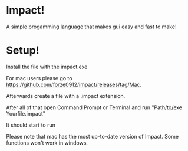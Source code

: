 # Impact!

A simple progamming language that makes gui easy and fast to make!

# Setup!

Install the file with the impact.exe

For mac users please go to https://github.com/forze0912/impact/releases/tag/Mac.

Afterwards create a file with a .impact extension.

After all of that open Command Prompt or Terminal and run "Path/to/exe Yourfile.impact"

It should start to run

Please note that mac has the most up-to-date version of Impact. Some functions won't work in windows.
